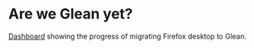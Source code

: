 # Are we Glean yet?
[Dashboard](https://arewegleanyet.com/) showing the progress of migrating Firefox desktop to Glean.
